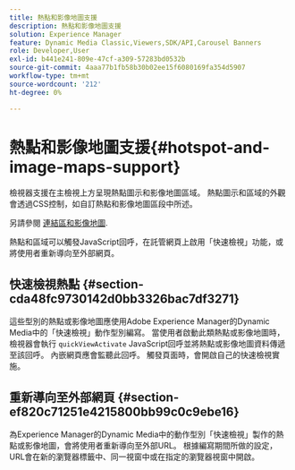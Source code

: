 ```yaml
---
title: 熱點和影像地圖支援
description: 熱點和影像地圖支援
solution: Experience Manager
feature: Dynamic Media Classic,Viewers,SDK/API,Carousel Banners
role: Developer,User
exl-id: b441e241-809e-47cf-a309-57283bd0532b
source-git-commit: 4aaa77b1fb58b30b02ee15f6080169fa354d5907
workflow-type: tm+mt
source-wordcount: '212'
ht-degree: 0%

---
```


# 熱點和影像地圖支援{#hotspot-and-image-maps-support}

檢視器支援在主檢視上方呈現熱點圖示和影像地圖區域。 熱點圖示和區域的外觀會透過CSS控制，如自訂熱點和影像地圖區段中所述。

另請參閱 [連結區和影像地圖](../../c-html5-aem-asset-viewers/c-html5-aem-carousel/c-html5-aem-carousel-customizingviewer/r-html5-aem-carousel-customize-hotspots-imagemaps.md#reference-2ac3cc414ef2467390bf53145f1d8d74).

熱點和區域可以觸發JavaScript回呼，在託管網頁上啟用「快速檢視」功能，或將使用者重新導向至外部網頁。

## 快速檢視熱點 {#section-cda48fc9730142d0bb3326bac7df3271}

這些型別的熱點或影像地圖應使用Adobe Experience Manager的Dynamic Media中的「快速檢視」動作型別編寫。 當使用者啟動此類熱點或影像地圖時，檢視器會執行 `quickViewActivate` JavaScript回呼並將熱點或影像地圖資料傳遞至該回呼。 內嵌網頁應會監聽此回呼。 觸發頁面時，會開啟自己的快速檢視實施。

## 重新導向至外部網頁 {#section-ef820c71251e4215800bb99c0c9ebe16}

為Experience Manager的Dynamic Media中的動作型別「快速檢視」製作的熱點或影像地圖，會將使用者重新導向至外部URL。 根據編寫期間所做的設定，URL會在新的瀏覽器標籤中、同一視窗中或在指定的瀏覽器視窗中開啟。
